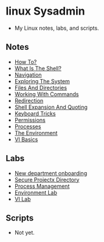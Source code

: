 # linux Sysadmin
- My Linux notes, labs, and scripts.

## Notes
- [How To?](/notes/how-to.md)
- [What Is The Shell?](/notes/shell.md)
- [Navigation](/notes/navigation.md)
- [Exploring The System](/notes/system-exploring.md)
- [Files And Directories](/notes/files-and-dirs.md)
- [Working With Commands](/notes/commands.md)
- [Redirection](/notes/redirection.md)
- [Shell Expansion And Quoting](/notes/shell-expansion-and-quoting.md)
- [Keyboard Tricks](/notes/keyboard-tricks.md)
- [Permissions](/notes/permissions.md)
- [Processes](/notes/processes.md)
- [The Environment](/notes/the-environment.md)
- [VI Basics](/notes/vi.md)

## Labs
- [New department onboarding](/labs/new-department-onboarding/)
- [Secure Projectx Directory](/labs/secure-projectx-directory-for-development-team/)
- [Process Management](/labs/process-management/)
- [Environment Lab](/labs/environment-lab/)
- [VI Lab](/labs/vi-lab/)

## Scripts
- Not yet.
